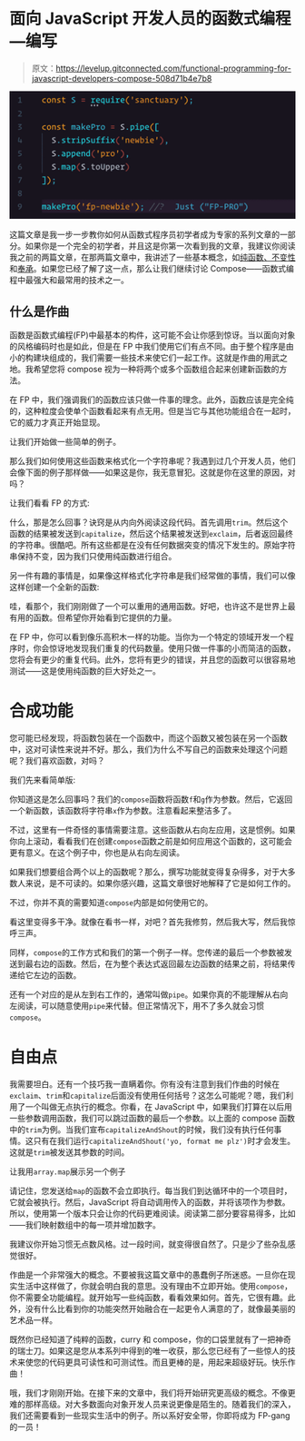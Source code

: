 # 面向 JavaScript 开发人员的函数式编程—编写

> 原文：<https://levelup.gitconnected.com/functional-programming-for-javascript-developers-compose-508d71b4e7b8>

![](img/d480e86315e3e41e607602d6c76dbcdb.png)

这篇文章是我一步一步教你如何从函数式程序员初学者成为专家的系列文章的一部分。如果你是一个完全的初学者，并且这是你第一次看到我的文章，我建议你阅读我之前的两篇文章，在那两篇文章中，我讲述了一些基本概念，如[纯函数、不变性](/functional-programming-for-javascript-developers-669c3db705f0)和[奉承](/functional-programming-for-javascript-developers-currying-2d16766909e9)。如果您已经了解了这一点，那么让我们继续讨论 Compose——函数式编程中最强大和最常用的技术之一。

## 什么是作曲

函数是函数式编程(FP)中最基本的构件，这可能不会让你感到惊讶。当以面向对象的风格编码时也是如此，但是在 FP 中我们使用它们有点不同。由于整个程序是由小的构建块组成的，我们需要一些技术来使它们一起工作。这就是作曲的用武之地。我希望您将 compose 视为一种将两个或多个函数组合起来创建新函数的方法。

在 FP 中，我们强调我们的函数应该只做一件事的理念。此外，函数应该是完全纯的，这种粒度会使单个函数看起来有点无用。但是当它与其他功能组合在一起时，它的威力才真正开始显现。

让我们开始做一些简单的例子。

那么我们如何使用这些函数来格式化一个字符串呢？我遇到过几个开发人员，他们会像下面的例子那样做——如果这是你，我无意冒犯。这就是你在这里的原因，对吗？

让我们看看 FP 的方式:

什么，那是怎么回事？诀窍是从内向外阅读这段代码。首先调用`trim`。然后这个函数的结果被发送到`capitalize`，然后这个结果被发送到`exclaim`，后者返回最终的字符串。很酷吧。所有这些都是在没有任何数据突变的情况下发生的。原始字符串保持不变，因为我们只使用纯函数进行组合。

另一件有趣的事情是，如果像这样格式化字符串是我们经常做的事情，我们可以像这样创建一个全新的函数:

哇，看那个，我们刚刚做了一个可以重用的通用函数。好吧，也许这不是世界上最有用的函数。但希望你开始看到它提供的力量。

在 FP 中，你可以看到像乐高积木一样的功能。当你为一个特定的领域开发一个程序时，你会惊讶地发现我们重复的代码数量。使用只做一件事的小而简洁的函数，您将会有更少的重复代码。此外，您将有更少的错误，并且您的函数可以很容易地测试——这是使用纯函数的巨大好处之一。

# 合成功能

您可能已经发现，将函数包装在一个函数中，而这个函数又被包装在另一个函数中，这对可读性来说并不好。那么，我们为什么不写自己的函数来处理这个问题呢？我们喜欢函数，对吗？

我们先来看简单版:

你知道这是怎么回事吗？我们的`compose`函数将函数`f`和`g`作为参数。然后，它返回一个新函数，该函数将字符串`x`作为参数。注意看起来整洁多了。

不过，这里有一件奇怪的事情需要注意。这些函数从右向左应用，这是惯例。如果你向上滚动，看看我们在创建`compose`函数之前是如何应用这个函数的，这可能会更有意义。在这个例子中，你也是从右向左阅读。

如果我们想要组合两个以上的函数呢？那么，撰写功能就变得复杂得多，对于大多数人来说，是不可读的。如果你感兴趣，这篇文章很好地解释了它是如何工作的。

不过，你并不真的需要知道`compose`内部是如何使用它的。

看这里变得多干净。就像在看书一样，对吧？首先我修剪，然后我大写，然后我惊呼三声。

同样，`compose`的工作方式和我们的第一个例子一样。您传递的最后一个参数被发送到最右边的函数。然后，在为整个表达式返回最左边函数的结果之前，将结果传递给它左边的函数。

还有一个对应的是从左到右工作的，通常叫做`pipe`。如果你真的不能理解从右向左阅读，可以随意使用`pipe`来代替。但正常情况下，用不了多久就会习惯`compose`。

# 自由点

我需要坦白。还有一个技巧我一直瞒着你。你有没有注意到我们作曲的时候在`exclaim`、`trim`和`capitalize`后面没有使用任何括号？这怎么可能呢？嗯，我们利用了一个叫做无点执行的概念。你看，在 JavaScript 中，如果我们打算在以后用一些参数调用函数，我们可以跳过函数的最后一个参数。以上面的 compose 函数中的`trim`为例。当我们宣布`capitalizeAndShout`的时候，我们没有执行任何事情。这只有在我们运行`capitalizeAndShout('yo, format me plz')`时才会发生。这就是`trim`被发送其参数的时间。

让我用`array.map`展示另一个例子

请记住，您发送给`map`的函数不会立即执行。每当我们到达循环中的一个项目时，它就会被执行。然后，JavaScript 将自动调用传入的函数，并将该项作为参数。所以，使用第一个版本只会让你的代码更难阅读。阅读第二部分要容易得多，比如——我们映射数组中的每一项并增加数字。

我建议你开始习惯无点数风格。过一段时间，就变得很自然了。只是少了些杂乱感觉很好。

作曲是一个非常强大的概念。不要被我这篇文章中的愚蠢例子所迷惑。一旦你在现实生活中这样做了，你就会明白我的意思。没有理由不立即开始。使用`compose`，你不需要全功能编程。就开始写一些纯函数，看看效果如何。首先，它很有趣。此外，没有什么比看到你的功能突然开始融合在一起更令人满意的了，就像最美丽的艺术品一样。

既然你已经知道了纯粹的函数，curry 和 compose，你的口袋里就有了一把神奇的瑞士刀。如果这是您从本系列中得到的唯一收获，那么您已经有了一些惊人的技术来使您的代码更具可读性和可测试性。而且更棒的是，用起来超级好玩。快乐作曲！

哦，我们才刚刚开始。在接下来的文章中，我们将开始研究更高级的概念。不像更难的那样高级。对大多数面向对象开发人员来说更像是陌生的。随着我们的深入，我们还需要看到一些现实生活中的例子。所以系好安全带，你即将成为 FP-gang 的一员！